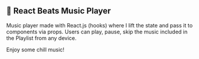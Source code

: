## 🎵 React Beats Music Player
Music player made with React.js (hooks) where I lift the state and pass it to components via props. Users can play, pause, skip the music included in the Playlist from any device.

Enjoy some chill music!
